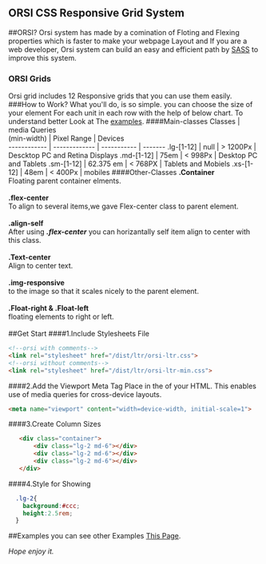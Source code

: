 ORSI CSS Responsive Grid System
-------------------------------
##ORSI?
Orsi system has made by a comination of Floting and Flexing properties which is faster to make your webpage Layout and If you are a web developer, Orsi system can build an easy and efficient path by [SASS](http://sass-lang.com) to improve this system.
### ORSI Grids
Orsi grid includes 12 Responsive grids that you can use them easily.
###How to Work?
What you'll do, is so simple.
you can choose the size of your element For each unit in each row with the help of below chart.
To understand better Look at The [examples](https://codepen.io/orsi-grid). 
####Main-classes
Classes | media Queries<br>(min-width) | Pixel Range | Devices  
------------ | ------------- | ----------- | -------
.lg-[1-12] | null |  > 1200Px | Descktop PC and Retina Displays
.md-[1-12] | 75em |  < 998Px | Desktop PC and Tablets
.sm-[1-12] | 62.375 em | < 768PX | Tablets and Mobiels
.xs-[1-12] | 48em | < 400Px | mobiles
####Other-Classes
**.Container**<br>
Floating parent container elments.<br><br>
**.flex-center**<br>
To align to several items,we gave Flex-center class to parent element.<br><br>
**.align-self**<br>
After using ***.flex-center*** you can horizantally self item align to center with this class.<br><br>
**.Text-center**<br>
Align to center text.<br><br>
**.img-responsive**<br>
to the image so that it scales nicely to the parent element. <br><br> 
**.Float-right & .Float-left**<br>
floating elements to right or left.<br><br>
##Get Start
####1.Include Stylesheets File
```html
<!--orsi with comments-->
<link rel="stylesheet" href="/dist/ltr/orsi-ltr.css">
<!--orsi without comments-->
<link rel="stylesheet" href="/dist/ltr/orsi-ltr-min.css">
```
####2.Add the Viewport Meta Tag
Place in the <head> of your HTML. This enables use of media queries for cross-device layouts.
```html
<meta name="viewport" content="width=device-width, initial-scale=1">
```
####3.Create Column Sizes
```html
   <div class="container">
       <div class="lg-2 md-6"></div>
       <div class="lg-2 md-6"></div>
       <div class="lg-2 md-6"></div>
   </div>
```
####4.Style for Showing
```css
  .lg-2{
    background:#ccc;
    height:2.5rem;
  }
```
##Examples
you can see other Examples [This Page](https://codepen.io/orsi-grid).

*Hope enjoy it.*
  
  








